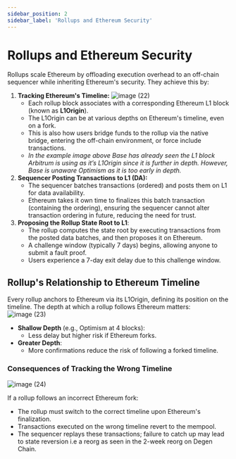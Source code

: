 ```yaml
---
sidebar_position: 2
sidebar_label: 'Rollups and Ethereum Security'
---
```


# Rollups and Ethereum Security
Rollups scale Ethereum by offloading execution overhead to an off-chain sequencer while inheriting Ethereum's security. They achieve this by:
1. **Tracking Ethereum's Timeline:**
   ![image (22)](https://github.com/user-attachments/assets/430b88f9-c72a-4686-ba68-6313ba8347dc)
   - Each rollup block associates with a corresponding Ethereum L1 block (known as **L1Origin**).
   - The L1Origin can be at various depths on Ethereum's timeline, even on a fork.
   - This is also how users bridge funds to the rollup via the native bridge, entering the off-chain environment, or force include transactions.
   - *In the example image above Base has already seen the L1 block Arbitrum is using as it’s L1Origin since it is further in depth. However, Base is unaware Optimism as it is too early in depth.*
2. **Sequencer Posting Transactions to L1 (DA):**
   - The sequencer batches transactions (ordered) and posts them on L1 for data availability.
   - Ethereum takes it own time to finalizes this batch transaction (containing the ordering), ensuring the sequencer cannot alter transaction ordering in future, reducing the need for trust.
3. **Proposing the Rollup State Root to L1**:
    - The rollup computes the state root by executing transactions from the posted data batches, and then proposes it on Ethereum.
    - A challenge window (typically 7 days) begins, allowing anyone to submit a fault proof.
    - Users experience a 7-day exit delay due to this challenge window.

## Rollup's Relationship to Ethereum Timeline
Every rollup anchors to Ethereum via its L1Origin, defining its position on the timeline. The depth at which a rollup follows Ethereum matters:
![image (23)](https://github.com/user-attachments/assets/eb0b3d03-ceae-4605-a8ec-0fc44de4fd33)

- **Shallow Depth** (e.g., Optimism at 4 blocks):
    - Less delay but higher risk if Ethereum forks.
- **Greater Depth**:
    - More confirmations reduce the risk of following a forked timeline.

### Consequences of Tracking the Wrong Timeline
![image (24)](https://github.com/user-attachments/assets/dcfc4956-277b-4b63-b3c2-eb87a75c4d37)

If a rollup follows an incorrect Ethereum fork:
- The rollup must switch to the correct timeline upon Ethereum's finalization.
- Transactions executed on the wrong timeline revert to the mempool.
- The sequencer replays these transactions; failure to catch up may lead to state reversion i.e a reorg as seen in the 2-week reorg on Degen Chain.

